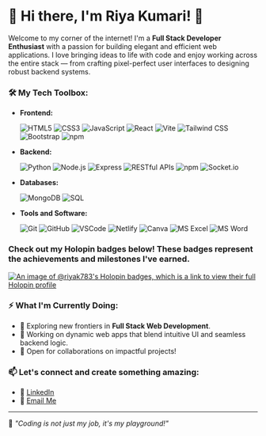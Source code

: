 # 🌟 Hi there, I'm Riya Kumari! 👋

Welcome to my corner of the internet! I'm a **Full Stack Developer Enthusiast** with a passion for building elegant and efficient web applications. I love bringing ideas to life with code and enjoy working across the entire stack — from crafting pixel-perfect user interfaces to designing robust backend systems.

### 🛠️ My Tech Toolbox:
- **Frontend:**
  
  ![HTML5](https://img.shields.io/badge/-HTML5-E34F26?style=flat&logo=html5&logoColor=white)
  ![CSS3](https://img.shields.io/badge/-CSS3-1572B6?style=flat&logo=css3&logoColor=white)
  ![JavaScript](https://img.shields.io/badge/-JavaScript-F7DF1E?style=flat&logo=javascript&logoColor=black)
  ![React](https://img.shields.io/badge/-React-61DAFB?style=flat&logo=react&logoColor=black)
  ![Vite](https://img.shields.io/badge/-Vite-646CFF?style=flat&logo=vite&logoColor=white)
  ![Tailwind CSS](https://img.shields.io/badge/-Tailwind%20CSS-38B2AC?style=flat&logo=tailwind-css&logoColor=white)
  ![Bootstrap](https://img.shields.io/badge/-Bootstrap-7952B3?style=flat&logo=bootstrap&logoColor=white)
  ![npm](https://img.shields.io/badge/-npm-CB3837?style=flat&logo=npm&logoColor=white)

- **Backend:**
   
  ![Python](https://img.shields.io/badge/-Python-3776AB?style=flat&logo=python&logoColor=white)
  ![Node.js](https://img.shields.io/badge/-Node.js-339933?style=flat&logo=node.js&logoColor=white)
  ![Express](https://img.shields.io/badge/-Express-000000?style=flat&logo=express&logoColor=white)
  ![RESTful APIs](https://img.shields.io/badge/-RESTful_APIs-005571?style=flat&logo=api&logoColor=white)
  ![npm](https://img.shields.io/badge/-npm-CB3837?style=flat&logo=npm&logoColor=white)
  ![Socket.io](https://img.shields.io/badge/-Socket.io-010101?style=flat&logo=socket.io&logoColor=white)


- **Databases:**
    
  ![MongoDB](https://img.shields.io/badge/-MongoDB-47A248?style=flat&logo=mongodb&logoColor=white)
  ![SQL](https://img.shields.io/badge/-SQL-4479A1?style=flat&logo=postgresql&logoColor=white)

- **Tools and Software:**
  
  ![Git](https://img.shields.io/badge/-Git-F05032?style=flat&logo=git&logoColor=white)
  ![GitHub](https://img.shields.io/badge/-GitHub-181717?style=flat&logo=github&logoColor=white)
  ![VSCode](https://img.shields.io/badge/-VS%20Code-007ACC?style=flat&logo=visual-studio-code&logoColor=white)
  ![Netlify](https://img.shields.io/badge/-Netlify-00C7B7?style=flat&logo=netlify&logoColor=white)
  ![Canva](https://img.shields.io/badge/-Canva-00C4CC?style=flat&logo=canva&logoColor=white)
  ![MS Excel](https://img.shields.io/badge/-MS_Excel-217346?style=flat&logo=microsoft-excel&logoColor=white)
  ![MS Word](https://img.shields.io/badge/-MS_Word-2B579A?style=flat&logo=microsoft-word&logoColor=white)
  
### Check out my Holopin badges below! These badges represent the achievements and milestones I've earned.

[![An image of @riyak783's Holopin badges, which is a link to view their full Holopin profile](https://holopin.me/riyak783)](https://holopin.io/@riyak783)

### ⚡ What I'm Currently Doing:
- 🌱 Exploring new frontiers in **Full Stack Web Development**.
- 🔭 Working on dynamic web apps that blend intuitive UI and seamless backend logic.
- 👯 Open for collaborations on impactful projects!


### 📫 Let's connect and create something amazing:
- 💼 [LinkedIn](https://www.linkedin.com/in/riya-kumari-452044201/)
- 📧 [Email Me](mailto:riyasln783@gmail.com)

---

🌟 _"Coding is not just my job, it's my playground!"_
